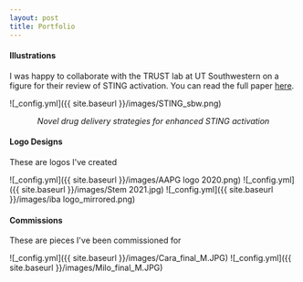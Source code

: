 ```yaml
---
layout: post
title: Portfolio
---
```

#### Illustrations
I was happy to collaborate with the TRUST lab at UT Southwestern on a figure for their review of STING activation. You can read the full paper [here](https://www.frontiersin.org/articles/10.3389/fchbi.2024.1386220/full).

![_config.yml]({{ site.baseurl }}/images/STING_sbw.png)
*<center>Novel drug delivery strategies for enhanced STING activation</center>*

#### Logo Designs
These are logos I've created

![_config.yml]({{ site.baseurl }}/images/AAPG logo 2020.png)
![_config.yml]({{ site.baseurl }}/images/Stem 2021.jpg)
![_config.yml]({{ site.baseurl }}/images/iba logo_mirrored.png)

#### Commissions
These are pieces I've been commissioned for

![_config.yml]({{ site.baseurl }}/images/Cara_final_M.JPG)
![_config.yml]({{ site.baseurl }}/images/Milo_final_M.JPG)




